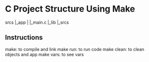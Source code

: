 # C Project Structure Using Make
srcs
    |_app
    |   |_main.c
    |_lib
        |_srcs

## Instructions
make:  to compile and link
make run: to run code
make clean: to clean objects and app
make vars: to see vars
